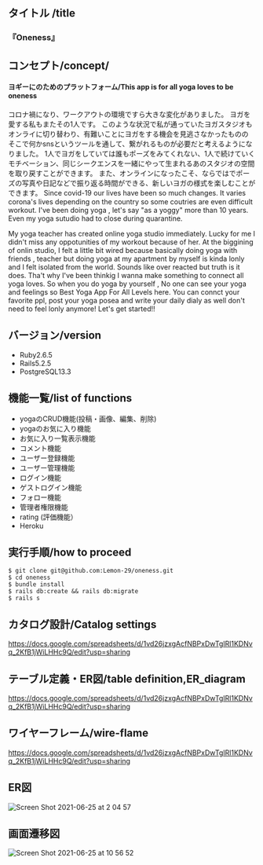 ## タイトル /title
### 『Oneness』
## コンセプト/concept/ 
#### ヨギーにのためのプラットフォーム/This app is for all yoga loves to be oneness 
コロナ禍になり、ワークアウトの環境ですら大きな変化がありました。
ヨガを愛する私もまたその1人です。
このような状況で私が通っていたヨガスタジオもオンライに切り替わり、有難いことにヨガをする機会を見逃さなかったものの
そこで何かsnsというツールを通して、繋がれるものが必要だと考えるようになりました。
1人でヨガをしていては誰もポーズをみてくれない、1人で続けていくモチベーション、同じシークエンスを一緒にやって生まれるあのスタジオの空間を取り戻すことができます。
また、オンラインになったこそ、ならではでポーズの写真や日記などで振り返る時間ができる、新しいヨガの様式を楽しむことができます。
Since covid-19 our lives have been so much changes.
It varies corona's lives depending on the country so some coutries are even difficult workout.
I've been doing yoga , let's say "as a yoggy" more than 10 years. Even my yoga sutudio had to close during quarantine.

My yoga teacher has created online yoga studio immediately. Lucky for me I didn't miss any oppotunities of my workout because of her.
At the biggining of onlin studio, I felt a little bit wired because basically doing yoga with friends , teacher but doing yoga at my apartment by myself is kinda lonly and I felt isolated from the world. Sounds like over reacted but truth is it does.
Tha't why I've been thinkig I wanna make something to connect all yoga loves.
So when you do yoga  by yourself , No one can see your yoga and feelings so Best Yoga App For All Levels here.
You can connct your favorite ppl, post your yoga posea and write your daily dialy as well don't need to feel lonly anymore! Let's get started!!
## バージョン/version
* Ruby2.6.5
* Rails5.2.5
* PostgreSQL13.3
## 機能一覧/list of functions
* yogaのCRUD機能(投稿・画像、編集、削除)
* yogaのお気に入り機能
* お気に入り一覧表示機能
* コメント機能
* ユーザー登録機能
* ユーザー管理機能
* ログイン機能
* ゲストログイン機能
* フォロー機能
* 管理者権限機能
* rating (評価機能）
* Heroku
## 実行手順/how to proceed
````
$ git clone git@github.com:Lemon-29/oneness.git
$ cd oneness
$ bundle install
$ rails db:create && rails db:migrate
$ rails s
````
## カタログ設計/Catalog settings 
https://docs.google.com/spreadsheets/d/1vd26jzxgAcfNBPxDwTgIRl1KDNvq_2KfB1jWiLHHc9Q/edit?usp=sharing
## テーブル定義・ER図/table definition,ER_diagram
https://docs.google.com/spreadsheets/d/1vd26jzxgAcfNBPxDwTgIRl1KDNvq_2KfB1jWiLHHc9Q/edit?usp=sharing
## ワイヤーフレーム/wire-flame
https://docs.google.com/spreadsheets/d/1vd26jzxgAcfNBPxDwTgIRl1KDNvq_2KfB1jWiLHHc9Q/edit?usp=sharing

## ER図
![Screen Shot 2021-06-25 at 2 04 57](https://user-images.githubusercontent.com/77761510/123360794-e188e800-d5a8-11eb-96a8-a539b8afd646.png)

## 画面遷移図
![Screen Shot 2021-06-25 at 10 56 52](https://user-images.githubusercontent.com/77761510/123360744-ca49fa80-d5a8-11eb-96e1-d112d06e4e22.png)

